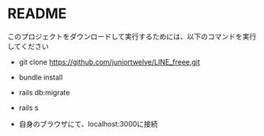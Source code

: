 # README

このプロジェクトをダウンロードして実行するためには、以下のコマンドを実行してください

* git clone https://github.com/juniortwelve/LINE_freee.git

* bundle install

* rails db:migrate

* rails s

* 自身のブラウザにて、localhost:3000に接続

